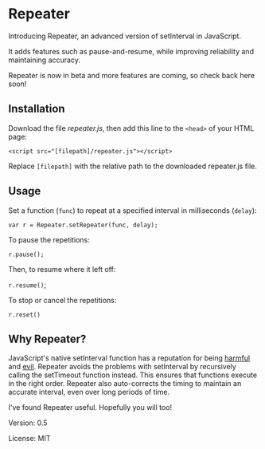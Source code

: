# Repeater

Introducing Repeater, an advanced version of setInterval in JavaScript. 

It adds features such as pause-and-resume, while improving reliability and maintaining accuracy.

Repeater is now in beta and more features are coming, so check back here soon!

## Installation

Download the file *repeater.js*, then add this line to the `<head>` of your HTML page:

`<script src="[filepath]/repeater.js"></script>`

Replace `[filepath]` with the relative path to the downloaded repeater.js file.

## Usage

Set a function (`func`) to repeat at a specified interval in milliseconds (`delay`):

`var r = Repeater.setRepeater(func, delay);`

To pause the repetitions:

`r.pause();`

Then, to resume where it left off:

`r.resume()`;

To stop or cancel the repetitions:

`r.reset()`

## Why Repeater?

JavaScript's native setInterval function has a reputation for being [harmful](http://zetafleet.com/blog/why-i-consider-setinterval-harmful) and [evil](www.thecodeship.com/web-development/alternative-to-javascript-evil-setinterval). Repeater avoids the problems with setInterval by recursively calling the setTimeout function instead. This ensures that functions execute in the right order. Repeater also auto-corrects the timing to maintain an accurate interval, even over long periods of time.

I've found Repeater useful. Hopefully you will too!

Version: 0.5

License: MIT